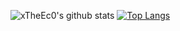 ![xTheEc0's github stats](https://github-readme-stats.vercel.app/api?xTheEc0=anuraghazra&count_private=true&show_icons=true&theme=radical)
[![Top Langs](https://github-readme-stats.vercel.app/api/top-langs/?username=xTheEc0&layout=compact)](https://github.com/anuraghazra/github-readme-stats)
